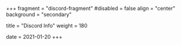 +++
fragment = "discord-fragment"
#disabled = false
align = "center"
background = "secondary"

title = "Discord Info"
weight = 180

date = 2021-01-20
+++
